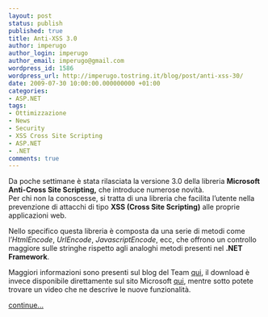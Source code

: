 ```yaml
---
layout: post
status: publish
published: true
title: Anti-XSS 3.0
author: imperugo
author_login: imperugo
author_email: imperugo@gmail.com
wordpress_id: 1586
wordpress_url: http://imperugo.tostring.it/blog/post/anti-xss-30/
date: 2009-07-30 10:00:00.000000000 +01:00
categories:
- ASP.NET
tags:
- Ottimizzazione
- News
- Security
- XSS Cross Site Scripting
- ASP.NET
- .NET
comments: true
---
```

<p>Da poche settimane &egrave; stata rilasciata la versione 3.0 della libreria <strong>Microsoft Anti-Cross Site Scripting,</strong> che introduce numerose novit&agrave;.     <br />
Per chi non la conoscesse, si tratta di una libreria che facilita l&rsquo;utente nella prevenzione di attacchi di tipo <strong>XSS (Cross Site Scripting)</strong> alle proprie applicazioni web.</p>
<p>Nello specifico questa libreria &egrave; composta da una serie di metodi come l&rsquo;<em>HtmlEncode</em>, <em>UrlEncode</em>, <em>JavascriptEncode</em>, ecc, che offrono un controllo maggiore sulle stringhe rispetto agli analoghi metodi presenti nel <strong>.NET Framework</strong>.</p>
<p>Maggiori informazioni sono presenti sul blog del Team <a href="http://blogs.msdn.com/securitytools/archive/2009/07/15/anti-xss-library-3-0-rtm.aspx">qui</a>, il download &egrave; invece disponibile direttamente sul sito Microsoft <a href="http://www.microsoft.com/downloads/details.aspx?FamilyId=051ee83c-5ccf-48ed-8463-02f56a6bfc09&amp;displaylang=en">qui</a>, mentre sotto potete trovare un video che ne descrive le nuove funzionalit&agrave;.</p>
<p><a class="more" href="http://imperugo.tostring.it/blog/post/anti-xss-30/">continue...</a></p>
